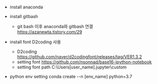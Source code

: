 - install anaconda
- install gitbash
  - git bash 이후 anaconda와 gitbash 연결
  https://azanewta.tistory.com/29

- install font D2coding 사용
  - D2coding
  https://github.com/naver/d2codingfont/releases/tag/VER1.3.2
  - setting font
  https://github.com/nsonnad/base16-ipython-notebook
  - setting font path
  C:\Users\[user_name]\.jupyter\custom
  

- python env setting
conda create --n [env_name] python=3.7



